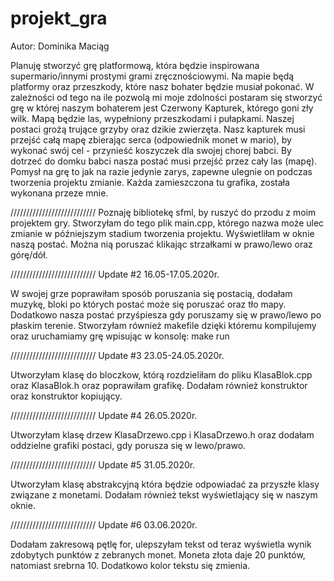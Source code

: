 # projekt_gra
Autor: Dominika Maciąg

Planuję stworzyć grę platformową, która będzie inspirowana supermario/innymi prostymi grami zręcznościowymi. 
Na mapie będą platformy oraz przeszkody, które nasz bohater będzie musiał pokonać. 
W zależności od tego na ile pozwolą mi moje zdolności postaram się stworzyć grę w której naszym bohaterem jest Czerwony Kapturek, którego goni zły wilk. Mapą będzie las, wypełniony przeszkodami i pułapkami. Naszej postaci grożą trujące grzyby oraz dzikie zwierzęta. Nasz kapturek musi przejść całą mapę zbierając serca (odpowiednik monet w mario), by wykonać swój cel - przynieść koszyczek dla swojej chorej babci. By dotrzeć do domku babci nasza postać musi przejść przez cały las (mapę). 
Pomysł na grę to jak na razie jedynie zarys, zapewne ulegnie on podczas tworzenia projektu zmianie. Każda zamieszczona tu grafika, została wykonana przeze mnie. 


///////////////////////////
Poznaję bibliotekę sfml, by ruszyć do przodu z moim projektem gry. 
Stworzyłam do tego plik main.cpp, którego nazwa może ulec zmianie w późniejszym stadium tworzenia projektu.
Wyświetliłam w oknie naszą postać. Można nią poruszać klikając strzałkami w prawo/lewo oraz górę/dół. 



///////////////////////////
Update #2 16.05-17.05.2020r.

W swojej grze poprawiłam sposób poruszania się postacią, dodałam muzykę, bloki po których postać może się poruszać oraz tło mapy. 
Dodatkowo nasza postać przyśpiesza gdy poruszamy się w prawo/lewo po płaskim terenie. 
Stworzyłam również makefile dzięki któremu kompilujemy oraz uruchamiamy grę wpisując w konsolę: make run


///////////////////////////
Update #3 23.05-24.05.2020r.

Utworzyłam klasę do bloczkow, którą rozdzieliłam do pliku KlasaBlok.cpp oraz KlasaBlok.h oraz poprawiłam grafikę. Dodałam również konstruktor oraz konstruktor kopiujący.

///////////////////////////
Update #4 26.05.2020r.

Utworzyłam klasę drzew KlasaDrzewo.cpp i KlasaDrzewo.h oraz dodałam oddzielne grafiki postaci, gdy porusza się w lewo/prawo.

///////////////////////////
Update #5 31.05.2020r.

Utworzyłam klasę abstrakcyjną która będzie odpowiadać za przyszłe klasy związane z monetami. Dodałam również tekst wyświetlający się w naszym oknie.

///////////////////////////
Update #6 03.06.2020r.

Dodałam zakresową pętlę for, ulepszyłam tekst od teraz wyświetla wynik zdobytych punktów z zebranych monet. Moneta złota daje 20 punktów, natomiast srebrna 10. Dodatkowo kolor tekstu się zmienia.
